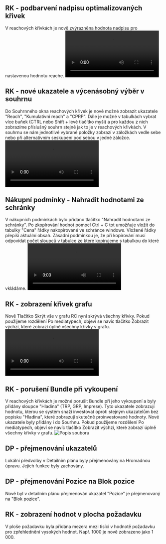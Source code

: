 ﻿---
categories: [fenix]
layout: fenix
---
## RK - podbarvení nadpisu optimalizovaných křivek 
V reachových křivkách je nově zvýrazněna hodnota nadpisu pro nastavenou hodnotu reache.
<video src="{{site.url}}/data/1_RK_podbarveni_EFR_tab.mp4" type="video/mp4" controls></video>

## RK -  nové ukazatele a výcenásobný výběr v souhrnu
Do Souhrnného okna reachových křivek je nově možné zobrazit ukazatele "Reach", "Kumulativní reach" a "CPRP". 
Dále je možné v tabulkách vybrat více buňek (CTRL nebo Shift + levé tlačítko myši) a pro každou z nich zobrazíme příslušný souhrn stejně jak to je v reachových křivkách.
V souhrnu se nám jednotlivé vybrané položky zobrazí v záložkách vedle sebe nebo při alternativním seskupení pod sebou v jedné záložce.
<video src="{{site.url}}/data/RK_multi_zobrazeni_a_ukazatele.mp4" type="video/mp4" controls></video>

## Nákupní podmínky - Nahradit hodnotami ze schránky
V nákupních podmínkách bylo přidáno tlačítko "Nahradit hodnotami ze schránky".
Po zkopírování hodnot pomocí Ctrl + C tot umožňuje vložit do tabulky "Cena" řádky nakopírované ve schránce windows. Vložené řádky přepíší aktuální obsah.
Zásadní podmínkou je, že při kopírování musí odpovídat počet sloupců v tabulce ze které kopírujeme s tabulkou do které vkládáme. 
<video src="{{site.url}}/data/NP_nahrazeni_ze_schranky.mp4" type="video/mp4" controls></video>

## RK - zobrazení křivek grafu
Nově Tlačítko Skrýt vše v grafu RC nyní skrývá všechny křivky. 
Pokud použijeme rozdělení Po mediatypech, objeví se navíc tlačítko Zobrazit výchzí, které zobrazí úplně všechny křivky v grafu.
<video src="{{site.url}}/data/RK_krivky_vse.mp4" type="video/mp4" controls></video>

## RK - porušení Bundle při vykoupení
V reachových křivkách je možné porušit Bundle při jeho vykoupení a byly přidány sloupce "Hladina" (TRP, GRP, Imprese).
Tyto ukazatele zobrazují hodnotu, kterou se systém snaží investovat oproti stejným ukazatelům bez popisku "Hladina", které zobrazují skutečně proinvestované hodnoty. 
Nové ukazatele byly přidány i do Sourhnu. 
Pokud použijeme rozdělení Po mediatypech, objeví se navíc tlačítko Zobrazit výchzí, které zobrazí úplně všechny křivky v grafu.
![Popis souboru]({{site.url}}/data/vykoupeno.jpg "Popis souboru")

## DP - přejmenování ukazatelů
Lokální předvolby v Detailním plánu byly přejmenovány na Hromadnou úpravu. Jejich funkce byly zachovány.

## DP - přejmenování Pozice na Blok pozice
Nově byl v detailním plánu přejmenován ukazatel "Pozice" je přejmenovaný na "Blok pozice".

## RK - zobrazení hodnot v plocha požadavku
V ploše požadavku byla přidána mezera mezi tisíci v hodnotě požadavku pro zpřehlednění vysokých hodnot. Např. 1000 je nově zobrazeno jako 1 000.
